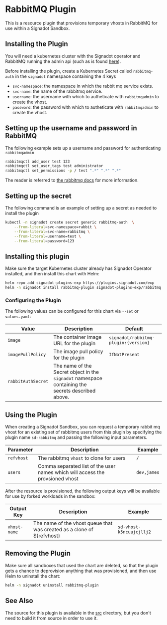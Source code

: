 # RabbitMQ Plugin

This is a resource plugin that provisions temporary vhosts in RabbitMQ
for use within a Signadot Sandbox.

## Installing the Plugin

You will need a kubernetes cluster with the Signadot operator and RabbitMQ
running the admin api (such as is found
[here](https://github.com/bitnami/charts/tree/master/bitnami/rabbitmq)).

Before installing the plugin, create a Kubernetes Secret called `rabbitmq-auth` in
the `signadot` namespace containing the 4 keys 
- `svc-namespace`: the namespace in which the rabbit mq service exists.
- `svc-name`: the name of the rabbitmq service.
- `username`: the username with which to autheticate with `rabbitmqadmin`
to create the vhost.
- `password`: the password with which to autheticate with `rabbitmqadmin`
to create the vhost.

## Setting up the username and password in RabbitMQ

The following example sets up a username and password for authenticating
`rabbitmqadmin`

```sh
rabbitmqctl add_user test 123
rabbitmqctl set_user_tags test administrator 
rabbitmqctl set_permissions -p / test ".*" ".*" ".*"
```

The reader is referred to [the rabbitmq docs](https://www.rabbitmq.com/cli.html#remote-nodes)
for more information.

## Setting up the secret

The following command is an example of setting up a secret as needed to install the
plugin

```sh
kubectl -n signadot create secret generic rabbitmq-auth  \
	--from-literal=svc-namespace=rabbit \
	--from-literal=svc-name=rabbitmq \
	--from-literal=username=test \
	--from-literal=password=123
```

## Installing this plugin

Make sure the target Kubernetes cluster already has Signadot Operator installed,
and then install this chart with Helm:

```sh
helm repo add signadot-plugins-exp https://plugins.signadot.com/exp
helm -n signadot install rabbitmq-plugin signadot-plugins-exp/rabbitmq
```

### Configuring the Plugin

The following values can be configured for this chart via `--set` or `values.yaml`:

Value | Description | Default
----- | ----------- | -------
`image` | The container image URL for the plugin | `signadot/rabbitmq-plugin:{version}`
`imagePullPolicy` | The image pull policy for the plugin | `IfNotPresent`
`rabbitAuthSecret` | The name of the Secret object in the `signadot` namespace containing the secrets described above.

## Using the Plugin

When creating a Signadot Sandbox, you can request a temporary rabbit mq vhost for
an existing set of rabbitmq users from this plugin by specifying the plugin name 
`sd-rabbitmq` and passing the following input parameters.

Parameter | Description | Example
--------- | ----------- | -------
`refvhost` | The rabbitmq `vhost` to clone for users | `/`
`users` | Comma separated list of the user names which will access the provsioned vhost | `dev,james`

After the resource is provisioned, the following output keys will be available
for use by forked workloads in the sandbox:

Output Key | Description | Example
---------- | ----------- | -------
`vhost-name` | The name of the vhost queue that was created as a clone of ${refvhost} | `sd-vhost-k5ncuujcjllj2`

## Removing the Plugin

Make sure all sandboxes that used the chart are deleted, so that the plugin gets
a chance to deprovision anything that was provisioned, and then use Helm to
uninstall the chart:

```sh
helm -n signadot uninstall rabbitmq-plugin
```

## See Also

The source for this plugin is available in the [src](../../src/)
directory, but you don't need to build it from source in order to use it.
